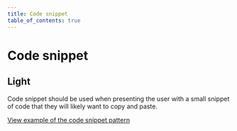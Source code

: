 ```yaml
---
title: Code snippet
table_of_contents: true
---
```


# Code snippet

## Light

Code snippet should be used when presenting the user with a small snippet of code that they will likely want to copy and paste.

<a href="https://vanilla-framework.github.io/vanilla-framework/examples/patterns/code-snippet/"
    class="js-example">
    View example of the code snippet pattern
</a>
